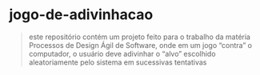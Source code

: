 # jogo-de-adivinhacao
>este repositório contém um projeto feito para o trabalho da matéria Processos de Design Ágil de Software, onde em um jogo “contra” o computador, o usuário deve adivinhar o “alvo” escolhido aleatoriamente pelo sistema em sucessivas tentativas
